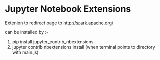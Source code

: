 # Jupyter Notebook Extensions

Extenion to redirect page to http://spark.apache.org/


can be installed by :-
1. pip install jupyter_contrib_nbextensions
2. jupyter contrib nbextensions install (when terminal points to directory with main.js)
